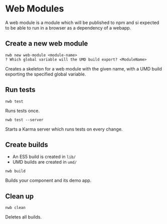 # Web Modules

A web module is a module which will be published to npm and si expected to be able to run in a browser as a dependency of a webapp.

## Create a new web module

```
nwb new web-module <module-name>
? Which global variable will the UMD build export? <ModuleName>
```

Creates a skeleton for a web module with the given name, with a UMD build exporting the specified global variable.

## Run tests

```
nwb test
```

Runs tests once.

```
nwb test --server
```

Starts a Karma server which runs tests on every change.

## Create builds

* An ES5 build is created in `lib/`
* UMD builds are created in `umd/`

```
nwb build
```

Builds your component and its demo app.

## Clean up

```
nwb clean
```

Deletes all builds.
